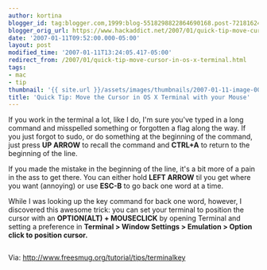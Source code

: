 ```yaml
---
author: kortina
blogger_id: tag:blogger.com,1999:blog-5518298822864690168.post-7218162408699037694
blogger_orig_url: https://www.hackaddict.net/2007/01/quick-tip-move-cursor-in-os-x-terminal.html
date: '2007-01-11T09:52:00.000-05:00'
layout: post
modified_time: '2007-01-11T13:24:05.417-05:00'
redirect_from: /2007/01/quick-tip-move-cursor-in-os-x-terminal.html
tags:
- mac
- tip
thumbnail: '{{ site.url }}/assets/images/thumbnails/2007-01-11-image-0000.png'
title: 'Quick Tip: Move the Cursor in OS X Terminal with your Mouse'
---
```


If you work in the terminal a lot, like I do, I'm sure you've typed in a long command and misspelled something or forgotten a flag along the way.  If you just forgot to sudo, or do something at the beginning of the command, just press <b>UP ARROW</b> to recall the command and <b>CTRL+A</b> to return to the beginning of the line.



If you made the mistake in the beginning of the line, it's a bit more of a pain in the ass to get there.  You can either hold <b>LEFT ARROW</b> til you get where you want (annoying) or use <b>ESC-B</b> to go back one word at a time.



While I was looking up the key command for back one word, however, I discovered this awesome trick:  you can set your terminal to position the cursor with an <b>OPTION(ALT) + MOUSECLICK</b> by opening Terminal and setting a preference in <b>Terminal &gt; Window Settings &gt; Emulation &gt; Option click to position cursor.</b>



<img alt="" border="0" id="BLOGGER_PHOTO_ID_5018787787173115218" src="{{ site.url }}/assets/images/posts/2007-01-11-image-0000.png" style=""/>



Via: <a href="http://www.freesmug.org/tutorial/tips/terminalkey">http://www.freesmug.org/tutorial/tips/terminalkey</a>